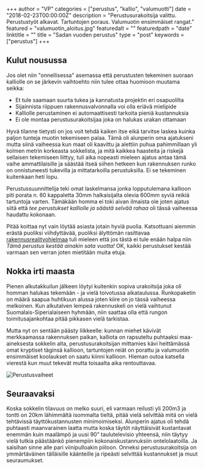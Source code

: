 +++
author = "VP"
categories = ["perustus", "kallio", "valumuotti"]
date = "2018-02-23T00:00:00Z"
description = "Perustusurakoitsija valittu. Perustustyöt alkavat. Tartuntojen poraus. Valumuotin ensimmäiset rangat."
featured = "valumuotin_aloitus.jpg"
featuredalt = ""
featuredpath = "date"
linktitle = ""
title = "Sadan vuoden perustus"
type = "post"
keywords = ["perustus"]
+++

## Kulut nousussa

Jos olet niin "onnellisessa" asemassa että perustusten tekeminen suoraan kalliolle on se järkevin vaihtoehto niin tulee ottaa huomioon muutama seikka:

- Et tule saamaan suurta tukea ja kannatusta projektin eri osapuolilta
- Sijainnista riippuen rakennusvalvonnalla voi olla eriävä mielipide
- Kalliolle perustaminen ei automaattisesti tarkoita pieniä kustannuksia
- Ei ole montaa perustusurakoitsijaa joka on halukas urakan ottamaan

Hyvä tilanne tietysti on jos voit tehdä kaiken itse eikä tarvitse laskea kuinka paljon tunteja muotin tekemiseen palaa. Tämä oli alunperin oma ajatukseni mutta siinä vaiheessa kun maat oli kaavittu ja alettiin puhua pahimmillaan yli kolmen metrin korkeasta sokkelista, ja mitä kaikkea haasteita ja riskejä sellaisen tekemiseen liittyy, tuli aika nopeasti mieleen ajatus antaa tämä vaihe ammattilaisille ja säästää itseä siihen hetkeen kun rakennuksen runko on onnistuneesti tukevilla ja mittatarkoilla perustuksilla. Ei se tekeminen kuitenkaan heti lopu.

Perustussuunnittelija teki omat laskelmansa jonka lopputulemana kallioon piti porata n. 60 kappaletta 30mm halkaisijalta olevia 600mm syviä reikiä tartuntoja varten. Tämäkään homma ei toki aivan ilmaista ole joten ajatus siitä että _tee perustukset kalliolle ja säästä selvää rahaa_ oli tässä vaiheessa haudattu kokonaan. 

Pitää koittaa nyt vain löytää asiasta jotain hyviä puolia. Katsottuani aiemmin erästä puoliksi viihdyttävää, puoliksi älyttömän rasittavaa [rakennusrealityohjelmaa](https://areena.yle.fi/1-4213260) tuli mieleen että jos tästä ei tule enään halpa niin _Tämä perustus kestää ainakin sata vuotta!_ OK, kaikki perustukset kestää varmaan sen verran joten mietitään muita etuja.

## Nokka irti maasta

Pienen alkutakkuilun jälkeen löytyi kuitenkin sopiva urakoitsija joka oli homman halukas tekemään - ja vielä toivotussa aikataulussa. Runkopaketin on määrä saapua huhtikuun alussa joten kiire on jo tässä vaiheessa melkoinen. Kun alkutalven lempeä rakennuskeli on vielä vaihtunut Suomalais-Siperialaiseen hyhmään, niin saattaa olla että rungon toimitusajankohtaa pitää pikkasen vielä tarkistaa.

Mutta nyt on sentään päästy liikkeelle: kunnan miehet kävivät merkkaamassa rakennuksen paikan, kalliota on rapsuteltu puhtaaksi maa-aineksesta sokkelin alta, perustusurakoitsijan mittamies kävi heittämässä omat kryptiset täginsä kallioon, tartuntojen reiät on porattu ja valumuotin ensimmäiset koolaukset on saatu kiinni kallioon. Hieman outoa katsella vierestä kun muut tekevät mutta toisaalta aika rentouttavaa.

![Perustusvaiheet](/img/2018/02/perustusvaiheet.jpg)

## Seuraavaksi

Koska sokkelin tilavuus on melko suuri, eli varmaan reilusti yli 200m3 ja tontti on 20km lähimmältä isommalta tieltä, pitää vielä selvittää mitä on vielä tehtävissä täyttökustannusten minimoimiseksi. Alunperin ajatus oli tehdä puhtaasti maanvarainen laatta mutta koska täytöt näyttäisivät kustantavat enemmän kuin maalämpö ja uusi 90" taulutelevisio yhteensä, niin täytyy vielä tutkia päästäänkö pienempiin kokonaiskustannuksiin ontelolaatoilla. Ja saisihan sinne alle pari viinipulloakin piiloon. Onneksi perustusurakoitsija on ymmärtäväinen tälläisille käänteille ja ripeästi selvittää kustannukset ja muut seuraumukset.


<div class="fb-comments" data-href="https://www.villapasila.com/blog/sadan-vuoden-perustus/" data-width="100%" data-numposts="5"></div>







